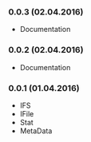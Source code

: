 ### 0.0.3 (02.04.2016)

* Documentation

### 0.0.2 (02.04.2016)

* Documentation

### 0.0.1 (01.04.2016)

* IFS
* IFile
* Stat
* MetaData
